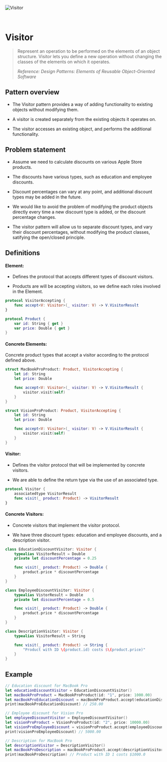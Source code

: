 ![Visitor](https://github.com/user-attachments/assets/e860e3c8-0d4e-4a54-b2c9-ab5def845aea)

<br />

# Visitor

> Represent an operation to be performed on the elements of an object structure. Visitor lets you define a new operation without changing the classes of the elements on which it operates.
>
> _Reference: Design Patterns: Elements of Reusable Object-Oriented Software_

## Pattern overview

- The Visitor pattern provides a way of adding functionality to existing objects without modifying them.

- A visitor is created separately from the existing objects it operates on.

- The visitor accesses an existing object, and performs the additional functionality.

## Problem statement

- Assume we need to calculate discounts on various Apple Store products.

- The discounts have various types, such as education and employee discounts.

- Discount percentages can vary at any point, and additional discount types may be added in the future.

- We would like to avoid the problem of modifying the product objects directly every time a new discount type is added, or the discount percentage changes.

- The visitor pattern will allow us to separate discount types, and vary their discount percentages, without modifying the product classes, satifying the open/closed principle.

## Definitions

#### Element:

- Defines the protocol that accepts different types of discount visitors.

- Products are will be accepting visitors, so we define each roles involved in the Element.

```swift
protocol VisitorAccepting {
    func accept<V: Visitor>(_ visitor: V) -> V.VisitorResult
}

protocol Product {
    var id: String { get }
    var price: Double { get }
}
```

#### Concrete Elements:

Concrete product types that accept a visitor according to the protocol defined above.

```swift
struct MacBookProProduct: Product, VisitorAccepting {
    let id: String
    let price: Double

    func accept<V: Visitor>(_ visitor: V) -> V.VisitorResult {
        visitor.visit(self)
    }
}

struct VisionProProduct: Product, VisitorAccepting {
    let id: String
    let price: Double

    func accept<V: Visitor>(_ visitor: V) -> V.VisitorResult {
        visitor.visit(self)
    }
}
```

#### Visitor:

- Defines the visitor protocol that will be implemented by concrete visitors.

- We are able to define the return type via the use of an associated type.

```swift
protocol Visitor {
    associatedtype VisitorResult
    func visit(_ product: Product) -> VisitorResult
}
```

#### Concrete Visitors:

- Concrete visitors that implement the visitor protocol.

- We have three discount types: education and employee discounts, and a description visitor.

```swift
class EducationDiscountVisitor: Visitor {
    typealias VisitorResult = Double
    private let discountPercentage = 0.25

    func visit(_ product: Product) -> Double {
        product.price * discountPercentage
    }
}

class EmployeeDiscountVisitor: Visitor {
    typealias VistorResult = Double
    private let discountPercentage = 0.5

    func visit(_ product: Product) -> Double {
        product.price * discountPercentage
    }
}

class DescriptionVisitor: Visitor {
    typealias VisitorResult = String

    func visit(_ product: Product) -> String {
        "Product with ID \(product.id) costs $\(product.price)"
    }
}
```

## Example

```swift
// Education discount for MacBook Pro
let educationDiscountVisitor = EducationDiscountVisitor()
let macBookProProduct = MacBookProProduct(id: "1", price: 1000.00)
let macBookProEducationDiscount = macBookProProduct.accept(educationDiscountVisitor)
print(macBookProEducationDiscount) // 250.00

// Employee discount for Vision Pro
let employeeDiscountVisitor = EmployeeDiscountVisitor()
let visionProProduct = VisionProProduct(id: "2", price: 10000.00)
let visionProEmployeeDiscount = visionProProduct.accept(employeeDiscountVisitor)
print(visionProEmployeeDiscount) // 5000.00

// Description for MacBook Pro
let descriptionVisitor = DescriptionVisitor()
let macBookProDescription = macBookProProduct.accept(descriptionVisitor)
print(macBookProDescription) // Product with ID 1 costs $1000.0
```
